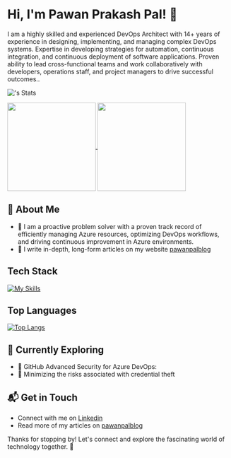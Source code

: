 # Hi, I'm Pawan Prakash Pal! 👋

I am a highly skilled and experienced DevOps Architect with 14+ years of experience in designing, implementing, and managing complex DevOps systems. Expertise in developing strategies for automation, continuous integration, and continuous deployment of software applications. Proven ability to lead cross-functional teams and work collaboratively with developers, operations staff, and project managers to drive successful outcomes..

![<username>'s Stats](https://github-readme-stats-git-master-pawanprakashpals-projects.vercel.app/api?username=pawanprakashpal&theme=radical&show_icons=true&hide_border=true&count_private=true)

<a href="https://github.com/pawanprakashpal/github-readme-stats">
  <img height=200 align="center" src="https://github-readme-stats-git-master-pawanprakashpals-projects.vercel.app/api?username=pawanprakashpal&theme=radical&show_icons=true&hide_border=true&count_private=true" />
</a>
<a href="https://github.com/pawanprakashpal/convoychat">
  <img height=200 align="center" src="https://github-readme-stats-git-master-pawanprakashpals-projects.vercel.app/api/top-langs?username=pawanprakashpal&layout=compact&langs_count=10" />
</a>

## 🚀 About Me

- 🔭 I am a proactive problem solver with a proven track record of efficiently managing Azure resources, optimizing DevOps workflows, and driving continuous improvement in Azure environments.
- 📝 I write in-depth, long-form articles on my website [pawanpalblog](https://pawanpalblog.wordpress.com/)

## Tech Stack
[![My Skills](https://skillicons.dev/icons?i=azure,ps,terraform,ansible,cs,docker,kubernetes,dotnet,py,git,github,githubactions,powershell,html,css,react,js,jquery,vscode,visualstudio)](https://skillicons.dev)

## Top Languages
[![Top Langs](https://github-readme-stats-git-master-pawanprakashpals-projects.vercel.app/api/top-langs/?username=pawanprakashpal&langs_count=8)](https://github.com/pawanprakashpal/github-readme-stats)

## 🌱 Currently Exploring
- 🚀 GitHub Advanced Security for Azure DevOps:
- 🚀 Minimizing the risks associated with credential theft

## 📬 Get in Touch

- Connect with me on [Linkedin](https://www.linkedin.com/in/pawanprakashpal/)
- Read more of my articles on [pawanpalblog](https://pawanpalblog.wordpress.com/)

Thanks for stopping by! Let's connect and explore the fascinating world of technology together. 🚀
